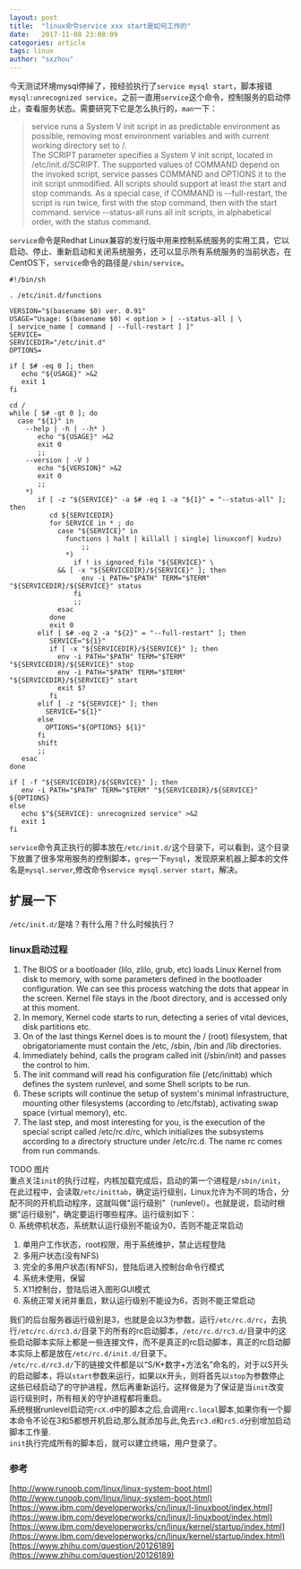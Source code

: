 ```yaml
---
layout: post
title:  "linux命令service xxx start是如何工作的"
date:   2017-11-08 23:08:09
categories: article
tags: linux
author: "sxzhou"
---
```


今天测试环境mysql停掉了，按经验执行了`service mysql start`，脚本报错`mysql:unrecognized service`，之前一直用`service`这个命令，控制服务的启动停止，查看服务状态。需要研究下它是怎么执行的，`man`一下：
>service  runs a System V init script in as predictable environment as possible, removing most environment variables and with current working directory set to /.  
The SCRIPT parameter specifies a System V init script, located in /etc/init.d/SCRIPT.  The supported values of COMMAND depend on  the  invoked  script,  service passes COMMAND and OPTIONS it to the init script unmodified.  All scripts should support at least the start and stop commands.  As a special case, if COMMAND is --full-restart, the script is run twice, first with the stop command, then with the start command.
service --status-all runs all init scripts, in alphabetical order, with the status command.  

`service`命令是Redhat Linux兼容的发行版中用来控制系统服务的实用工具，它以启动、停止、重新启动和关闭系统服务，还可以显示所有系统服务的当前状态，在CentOS下，`service`命令的路径是`/sbin/service`。  
```shell
#!/bin/sh

. /etc/init.d/functions

VERSION="$(basename $0) ver. 0.91"
USAGE="Usage: $(basename $0) < option > | --status-all | \
[ service_name [ command | --full-restart ] ]"
SERVICE=
SERVICEDIR="/etc/init.d"
OPTIONS=

if [ $# -eq 0 ]; then
   echo "${USAGE}" >&2
   exit 1
fi

cd /
while [ $# -gt 0 ]; do
  case "${1}" in
    --help | -h | --h* )
       echo "${USAGE}" >&2
       exit 0
       ;;
    --version | -V )
       echo "${VERSION}" >&2
       exit 0
       ;;
    *)
       if [ -z "${SERVICE}" -a $# -eq 1 -a "${1}" = "--status-all" ]; then
          cd ${SERVICEDIR}
          for SERVICE in * ; do
            case "${SERVICE}" in
              functions | halt | killall | single| linuxconf| kudzu)
                  ;;
              *)
                if ! is_ignored_file "${SERVICE}" \
		    && [ -x "${SERVICEDIR}/${SERVICE}" ]; then
                  env -i PATH="$PATH" TERM="$TERM" "${SERVICEDIR}/${SERVICE}" status
                fi
                ;;
            esac
          done
          exit 0
       elif [ $# -eq 2 -a "${2}" = "--full-restart" ]; then
          SERVICE="${1}"
          if [ -x "${SERVICEDIR}/${SERVICE}" ]; then
            env -i PATH="$PATH" TERM="$TERM" "${SERVICEDIR}/${SERVICE}" stop
            env -i PATH="$PATH" TERM="$TERM" "${SERVICEDIR}/${SERVICE}" start
            exit $?
          fi
       elif [ -z "${SERVICE}" ]; then
         SERVICE="${1}"
       else
         OPTIONS="${OPTIONS} ${1}"
       fi
       shift
       ;;
   esac
done

if [ -f "${SERVICEDIR}/${SERVICE}" ]; then
   env -i PATH="$PATH" TERM="$TERM" "${SERVICEDIR}/${SERVICE}" ${OPTIONS}
else
   echo $"${SERVICE}: unrecognized service" >&2
   exit 1
fi

```
`service`命令真正执行的脚本放在`/etc/init.d/`这个目录下，可以看到，这个目录下放置了很多常用服务的控制脚本，`grep`一下`mysql`，发现原来机器上脚本的文件名是`mysql.server`,修改命令`service mysql.server start`，解决。  
## 扩展一下
`/etc/init.d/`是啥？有什么用？什么时候执行？ 
### linux启动过程  
1. The BIOS or a bootloader (lilo, zlilo, grub, etc) loads Linux Kernel from disk to memory, with some parameters defined in the bootloader configuration. We can see this process watching the dots that appear in the screen. Kernel file stays in the /boot directory, and is accessed only at this moment.
2. In memory, Kernel code starts to run, detecting a series of vital devices, disk partitions etc.
3. On of the last things Kernel does is to mount the / (root) filesystem, that obrigatoriamente must contain the /etc, /sbin, /bin and /lib directories.
4. Immediately behind, calls the program called init (/sbin/init) and passes the control to him.
5. The init command will read his configuration file (/etc/inittab) which defines the system runlevel, and some Shell scripts to be run.
6. These scripts will continue the setup of system's minimal infrastructure, mounting other filesystems (according to /etc/fstab), activating swap space (virtual memory), etc.
7. The last step, and most interesting for you, is the execution of the special script called /etc/rc.d/rc, which initializes the subsystems according to a directory structure under /etc/rc.d. The name rc comes from run commands.

TODO 图片  
重点关注`init`的执行过程，内核加载完成后，启动的第一个进程是`/sbin/init`，在此过程中，会读取`/etc/inittab`，确定运行级别，Linux允许为不同的场合，分配不同的开机启动程序，这就叫做"运行级别"（runlevel）。也就是说，启动时根据"运行级别"，确定要运行哪些程序。运行级别如下：  
0. 系统停机状态，系统默认运行级别不能设为0，否则不能正常启动
1. 单用户工作状态，root权限，用于系统维护，禁止远程登陆
2. 多用户状态(没有NFS)
3. 完全的多用户状态(有NFS)，登陆后进入控制台命令行模式
4. 系统未使用，保留
5. X11控制台，登陆后进入图形GUI模式
6. 系统正常关闭并重启，默认运行级别不能设为6，否则不能正常启动

我们的后台服务器运行级别是3，也就是会以3为参数，运行`/etc/rc.d/rc`，去执行`/etc/rc.d/rc3.d/`目录下的所有的rc启动脚本，`/etc/rc.d/rc3.d/`目录中的这些启动脚本实际上都是一些连接文件，而不是真正的rc启动脚本，真正的rc启动脚本实际上都是放在`/etc/rc.d/init.d/`目录下。  
`/etc/rc.d/rc3.d/`下的链接文件都是以“S/K+数字+方法名”命名的，对于以S开头的启动脚本，将以`start`参数来运行，如果以`K`开头，则将首先以`stop`为参数停止这些已经启动了的守护进程，然后再重新运行。这样做是为了保证是当`init`改变运行级别时，所有相关的守护进程都将重启。  
系统根据runlevel启动完`rcX.d`中的脚本之后,会调用`rc.local`脚本,如果你有一个脚本命令不论在3和5都想开机启动,那么就添加与此,免去`rc3.d`和`rc5.d`分别增加启动脚本工作量.  
`init`执行完成所有的脚本后，就可以建立终端，用户登录了。

### 参考
[http://www.runoob.com/linux/linux-system-boot.html](http://www.runoob.com/linux/linux-system-boot.html)  
[https://www.ibm.com/developerworks/cn/linux/l-linuxboot/index.html](https://www.ibm.com/developerworks/cn/linux/l-linuxboot/index.html)  
[https://www.ibm.com/developerworks/cn/linux/kernel/startup/index.html](https://www.ibm.com/developerworks/cn/linux/kernel/startup/index.html)  
[https://www.zhihu.com/question/20126189](https://www.zhihu.com/question/20126189)


